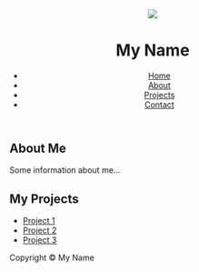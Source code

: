 
<div align="center"> <img src="https://github-readme-stats.vercel.app/api?username=linjh0&show_icons=true&theme=tokyonight" /> </div>
<!DOCTYPE html>
<html>
  <head>
    <meta charset="UTF-8">
    <title>My GitHub Page</title>
    <link rel="stylesheet" href="style.css">
  </head>
  <body>
    <header>
      <h1>My Name</h1>
      <nav>
        <ul>
          <li><a href="#">Home</a></li>
          <li><a href="#">About</a></li>
          <li><a href="#">Projects</a></li>
          <li><a href="#">Contact</a></li>
        </ul>
      </nav>
    </header>
    <main>
      <section>
        <h2>About Me</h2>
        <p>Some information about me...</p>
      </section>
      <section>
        <h2>My Projects</h2>
        <ul>
          <li><a href="#">Project 1</a></li>
          <li><a href="#">Project 2</a></li>
          <li><a href="#">Project 3</a></li>
        </ul>
      </section>
    </main>
    <footer>
      <p>Copyright © My Name</p>
    </footer>
  </body>
</html>
